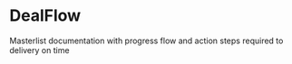 # DealFlow
Masterlist documentation with progress flow and action steps required to delivery on time 
